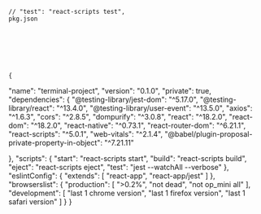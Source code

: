     // "test": "react-scripts test",
    pkg.json







    {

"name": "terminal-project",
"version": "0.1.0",
"private": true,
"dependencies": {
"@testing-library/jest-dom": "^5.17.0",
"@testing-library/react": "^13.4.0",
"@testing-library/user-event": "^13.5.0",
"axios": "^1.6.3",
"cors": "^2.8.5",
"dompurify": "^3.0.8",
"react": "^18.2.0",
"react-dom": "^18.2.0",
"react-native": "^0.73.1",
"react-router-dom": "^6.21.1",
"react-scripts": "^5.0.1",
"web-vitals": "^2.1.4",
"@babel/plugin-proposal-private-property-in-object": "^7.21.11"

},
"scripts": {
"start": "react-scripts start",
"build": "react-scripts build",
"eject": "react-scripts eject",
"test": "jest --watchAll --verbose"
},
"eslintConfig": {
"extends": [
"react-app",
"react-app/jest"
]
},
"browserslist": {
"production": [
">0.2%",
"not dead",
"not op_mini all"
],
"development": [
"last 1 chrome version",
"last 1 firefox version",
"last 1 safari version"
]
}
}
